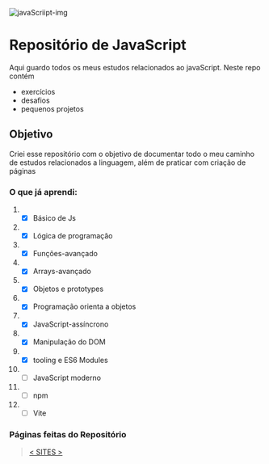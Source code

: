 ![javaScriipt-img](https://img.icons8.com/?size=100&id=39854&format=png&color=000000)
# Repositório de JavaScript
Aqui guardo todos os meus estudos relacionados ao javaScript. Neste repo contém

* exercícios
* desafios
* pequenos projetos

## Objetivo
Criei esse repositório com o objetivo de documentar todo o meu caminho de estudos relacionados a linguagem, além de praticar com criação de páginas

### O que já aprendi:

1. -[X] Básico de Js
2. -[X] Lógica de programação
3. -[X] Funções-avançado
4. -[X] Arrays-avançado
5. -[X] Objetos e prototypes
6. -[X] Programação orienta a objetos
7. -[X] JavaScript-assíncrono
8. -[X] Manipulação do DOM
9. -[X] tooling e ES6 Modules
11. -[ ] JavaScript moderno
12. -[ ] npm
10. -[ ] Vite

### Páginas feitas do Repositório 
>[< SITES >](https://fagner-bagundes.github.io/JavaScript/)
